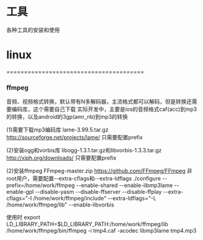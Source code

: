 ﻿工具
=========
各种工具的安装和使用

# linux
=======================================
### ffmpeg
音频、视频格式转换，默认带有N多解码器，主流格式都可以解码，但是转换还需要编码库，这个需要自己下载
实际开发中，主要是ios的音频格式caf(acc)到mp3的转换，以及android的3gp(amr_nb)到mp3的转换

(1)需要下载mp3编码库
lame-3.99.5.tar.gz
http://sourceforge.net/projects/lame/
只需要配置prefix

(2)安装ogg和vorbis库
libogg-1.3.1.tar.gz和libvorbis-1.3.3.tar.gz
http://xiph.org/downloads/
只需要配置prefix

(2)安装ffmpeg
FFmpeg-master.zip
https://github.com/FFmpeg/FFmpeg
非root用户，需要配置--extra-cflags和--extra-ldflags
./configure --prefix=/home/work/ffmpeg --enable-shared --enable-libmp3lame --enable-gpl --disable-yasm --disable-ffserver --disable-ffplay --extra-cflags="-I /home/work/ffmpeg/include" --extra-ldflags="-L /home/work/ffmpeg/lib" --enable-libvorbis

使用时
export LD_LIBRARY_PATH=$LD_LIBRARY_PATH:/home/work/ffmpeg/lib
/home/work/ffmpeg/bin/ffmpeg -i tmp4.caf -acodec libmp3lame tmp4.mp3
